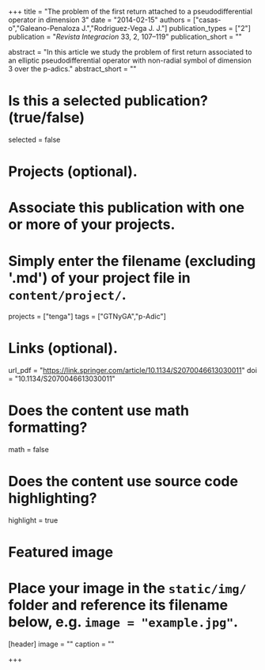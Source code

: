 +++
title = "The problem of the first return attached to a pseudodifferential operator in dimension 3"
date = "2014-02-15"
authors = ["casas-o","Galeano-Penaloza J.","Rodriguez-Vega J. J."]
publication_types = ["2"]
publication = "*Revista Integracion* 33, 2,  107–119"
publication_short = ""

abstract = "In this article we study the problem of first return associated to an elliptic pseudodifferential operator with non-radial symbol of dimension 3 over the p-adics."
abstract_short = ""

# Is this a selected publication? (true/false)
selected = false

# Projects (optional).
#   Associate this publication with one or more of your projects.
#   Simply enter the filename (excluding '.md') of your project file in `content/project/`.
projects = ["tenga"]
tags = ["GTNyGA","p-Adic"]

# Links (optional).
url_pdf = "https://link.springer.com/article/10.1134/S2070046613030011"
doi = "10.1134/S2070046613030011"
# Does the content use math formatting?
math = false

# Does the content use source code highlighting?
highlight = true

# Featured image
# Place your image in the `static/img/` folder and reference its filename below, e.g. `image = "example.jpg"`.
[header]
image = ""
caption = ""

+++

